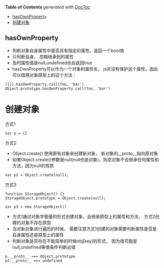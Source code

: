 <!-- START doctoc generated TOC please keep comment here to allow auto update -->
<!-- DON'T EDIT THIS SECTION, INSTEAD RE-RUN doctoc TO UPDATE -->
**Table of Contents**  *generated with [DocToc](https://github.com/thlorenz/doctoc)*

  - [hasOwnProperty](#hasownproperty)
- [创建对象](#%E5%88%9B%E5%BB%BA%E5%AF%B9%E8%B1%A1)

<!-- END doctoc generated TOC please keep comment here to allow auto update -->


## hasOwnProperty

- 判断对象自身属性中是否具有指定的属性，返回一个bool值
- 只判断自身， 忽略继承到的属性
- 及时属性值是null,undefined也会返回true
- hasOwnProperty可以作为一个对象的属性名， js并没有保护这个属性，因此可以借用对象原型上的这个方法：
```
({}).hasOwnProperty.call(foo, 'bar')
Object.prototype.hasOwnProperty.call(foo, 'bar')
```

# 创建对象
方式1
```
var p = {}
```
方式2

- Object.create() 使用原有对象来创建新对象， 新对象的__proto__指向原对象
- 如果Object.create()参数是null(null也是对象)，则息对象不会继承任何属性和方法，因为null的性质
```
var p2 = Object.create(null);
```
方式3
```
function StorageObject() {}
StorageObject.prototype = Object.create(null);

var p3 = new StorageObject()
```

- 方式1通过对象字面量的形式创建对象，会继承原型上的属性和方法， 方式2创建的对象不存在原型
- 当对新对象进行遍历的时候， 需要注意方式1创建的对象需要判断属性是否是自身属性还是原型上的属性
- 判断对象是否存在不能简单的时候obj[key]的形式， 因为值可能是null,undefined等使条件判断出错
```
p.__proto__ === Object.prototype
p2.__proto__ === undefined
```
